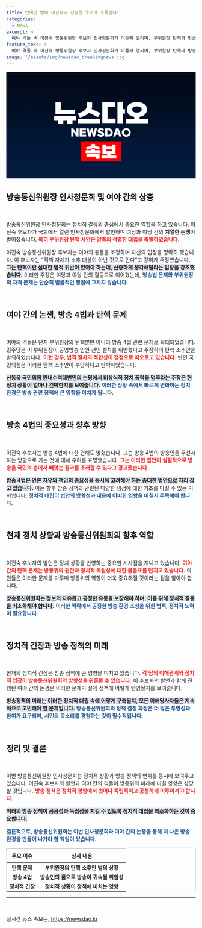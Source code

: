 ```yaml
---
title: 탄핵안 발의 이진숙의 신중한 우려가 주목받다!
categories:
  - News
excerpt: >
  여야 격돌 속 이진숙 방통위원장 후보자 인사청문회가 이틀째 열리며, 부위원장 탄핵과 방송 4법을 둘러싼 논쟁이 뜨겁다. 민주당의 탄핵 소추안 발의와 국민의힘의 반발, 그리고 후보자의 충격적인 발언이 긴장감을 고조시키고 있다.
feature_text: >
  여야 격돌 속 이진숙 방통위원장 후보자 인사청문회가 이틀째 열리며, 부위원장 탄핵과 방송 4법을 둘러싼 논쟁이 뜨겁다. 민주당의 탄핵 소추안 발의와 국민의힘의 반발, 그리고 후보자의 충격적인 발언이 긴장감을 고조시키고 있다.
image: '/assets/img/newsdao_breakingnews.jpg'
---
```


<p><img src="/assets/img/newsdao_breakingnews.jpg" alt="cryptoinkorea 속보" /></p>

<h2 data-ke-size="size26">방송통신위원장 인사청문회 및 여야 간의 상충</h2>

<p data-ke-size="size16">&nbsp;</p>

<p>방송통신위원장 인사청문회는 정치적 갈등의 중심에서 중요한 역할을 하고 있습니다. 이진숙 후보자가 국회에서 열린 인사청문회에서 발언하며 여당과 야당 간의 <b>치열한 논쟁</b>이 벌어졌습니다. <b><span style="color: #ee2323;">특히 부위원장 탄핵 사안은 양측의 격렬한 대립을 촉발하였습니다.</span></b> </p>

<p>이진숙 방송통신위원장 후보자는 여야의 충돌을 조정하며 자신의 입장을 명확히 했습니다. 이 후보자는 "직책 자체가 소추 대상이 아닌 것으로 안다"고 강하게 주장했습니다. <b><span style="background-color: #21538527;">그는 탄핵이란 심대한 법적 위반이 있어야 하는데, 신중하게 생각해달라는 입장을 강조했습니다.</span></b> 이러한 주장은 여당과 야당 간의 갈등으로 이어졌는데, <b><span style="color: #1a5490;">방송법 문제와 부위원장의 자격 문제는 단순히 법률적인 쟁점에 그치지 않습니다.</span></b></p>

<p data-ke-size="size16">&nbsp;</p>

<h2 data-ke-size="size26">여야 간의 논쟁, 방송 4법과 탄핵 문제</h2>

<p data-ke-size="size16">&nbsp;</p>

<p>여야의 격돌은 단지 부위원장의 탄핵뿐만 아니라 방송 4법 관련 문제로 확대되었습니다. 민주당은 이 부위원장이 공영방송 임원 선임 절차를 위반했다고 주장하며 탄핵 소추안을 발의하였습니다. <b><span style="color: #ee2323;">이런 경우, 법적 절차의 적합성이 쟁점으로 떠오르고 있습니다.</span></b> 반면 국민의힘은 이러한 탄핵 소추안이 부당하다고 반박하였습니다. </p>

<p><b><span style="background-color: #21538527;">신동욱 국민의힘 원내수석대변인의 논평에서 비상식적 정치 폭력을 멈추라는 주장은 현 정치 상황이 얼마나 긴박한지를 보여줍니다.</span></b> <b><span style="color: #1a5490;">이러한 상황 속에서 빠르게 변화하는 정치 환경은 방송 관련 정책에 큰 영향을 미치게 됩니다.</span></b></p>

<p data-ke-size="size16">&nbsp;</p>

<h2 data-ke-size="size26">방송 4법의 중요성과 향후 방향</h2>

<p data-ke-size="size16">&nbsp;</p>

<p>이진숙 후보자는 방송 4법에 대한 견해도 밝혔습니다. 그는 방송 4법이 방송인을 우선시하는 방향으로 가는 것에 대해 우려를 표명했습니다. <b><span style="color: #ee2323;">그는 이러한 법안이 실질적으로 방송을 국민의 손에서 빼앗는 결과를 초래할 수 있다고 경고했습니다.</span></b> </p>

<p><b><span style="background-color: #21538527;">방송 4법은 언론 자유와 책임의 중요성을 동시에 고려해야 하는 중대한 법안으로 자리 잡고 있습니다.</span></b> 이는 향후 방송 정책과 관련된 다양한 쟁점에 대한 기초를 다질 수 있는 기회입니다. <b><span style="color: #1a5490;">정치적 대립이 법안의 방향성과 내용에 어떠한 영향을 미칠지 주목해야 합니다.</span></b></p>

<p data-ke-size="size16">&nbsp;</p>

<h2 data-ke-size="size26">현재 정치 상황과 방송통신위원회의 향후 역할</h2>

<p data-ke-size="size16">&nbsp;</p>

<p>이진숙 후보자의 발언은 정치 상황을 반영하는 중요한 시사점을 지니고 있습니다. <b><span style="color: #ee2323;">여야 간의 탄핵 문제는 방통위의 권한과 정치적 독립성에 대한 물음표를 던지고 있습니다.</span></b> 의원들은 이러한 문제를 다루며 방통위의 역할이 더욱 중요해질 것이라는 점을 알아야 합니다.</p>

<p><b><span style="background-color: #21538527;">방송통신위원회는 정보의 자유롭고 공정한 유통을 보장해야 하며, 이를 위해 정치적 갈등을 최소화해야 합니다.</span></b> <b><span style="color: #1a5490;">이러한 맥락에서 공정한 방송 환경 조성을 위한 법적, 정치적 노력이 필요합니다.</span></b></p>

<p data-ke-size="size16">&nbsp;</p>

<h2 data-ke-size="size26">정치적 긴장과 방송 정책의 미래</h2>

<p data-ke-size="size16">&nbsp;</p>

<p>현재의 정치적 긴장은 방송 정책에 큰 영향을 미치고 있습니다. <b><span style="color: #ee2323;">각 당의 이해관계와 정치적 입장이 방송통신위원회의 방향성을 뒤흔들 수 있습니다.</span></b> 이 후보자의 발언과 함께 진행된 여야 간의 논쟁은 이러한 문제가 실제 정책에 어떻게 반영될지를 보여줍니다.</p>

<p><b><span style="background-color: #21538527;">방송정책의 미래는 이러한 정치적 대립 속에 어떻게 구축될지, 모든 이해당사자들은 지속적으로 고민해야 할 문제입니다.</span></b> <b><span style="color: #1a5490;">방송통신위원회의 정책 결정 과정은 더 많은 투명성과 참여가 요구되며, 시민의 목소리를 경청하는 것이 필수적입니다.</span></b> </p>

<p data-ke-size="size16">&nbsp;</p>

<h2 data-ke-size="size26">정리 및 결론</h2>

<p data-ke-size="size16">&nbsp;</p>

<p>이번 방송통신위원장 인사청문회는 정치적 상황과 방송 정책의 변화를 동시에 보여주고 있습니다. 이진숙 후보자의 발언과 여야 간의 격돌이 방통위의 미래에 미칠 영향은 상당할 것입니다. <b><span style="color: #ee2323;">방송 정책은 정치적 영향에서 벗어나 독립적이고 공정하게 이루어져야 합니다.</span></b> </p>

<p><b><span style="background-color: #21538527;">미래의 방송 정책이 공공성과 독립성을 지킬 수 있도록 정치적 대립을 최소화하는 것이 중요합니다.</span></b> </p>

<p><b><span style="color: #1a5490;">결론적으로, 방송통신위원회는 이번 인사청문회와 여야 간의 논쟁을 통해 더 나은 방송 환경을 만들어 나가야 할 책임이 있습니다.</span></b></p>

<table style="border-collapse: collapse; border: 1px solid #ccc; width: 100%;">
    <thead>
        <tr>
            <th style="text-align: center; height: 30px;">주요 이슈</th>
            <th style="text-align: center; height: 30px;">상세 내용</th>
        </tr>
    </thead>
    <tbody>
        <tr>
            <td style="text-align: center; height: 17px;"><b>탄핵 문제</b></td>
            <td style="text-align: center; height: 17px;"><b>부위원장의 탄핵 소추안 발의 상황</b></td>
        </tr>
        <tr>
            <td style="text-align: center; height: 17px;"><b>방송 4법</b></td>
            <td style="text-align: center; height: 17px;"><b>방송인의 품으로 방송이 귀속될 위험성</b></td>
        </tr>
        <tr>
            <td style="text-align: center; height: 17px;"><b>정치적 긴장</b></td>
            <td style="text-align: center; height: 17px;"><b>정치적 상황이 정책에 미치는 영향</b></td>
        </tr>
    </tbody>
</table>

<hr /> 

<p data-ke-size="size16">&nbsp;</p>
실시간 뉴스 속보는, <a href="https://newsdao.kr" rel="dofollow">https://newsdao.kr</a>



